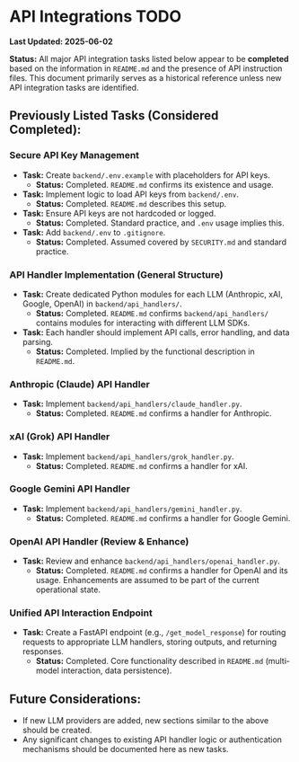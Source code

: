 # API Integrations TODO

**Last Updated: 2025-06-02**

**Status:** All major API integration tasks listed below appear to be **completed** based on the information in `README.md` and the presence of API instruction files. This document primarily serves as a historical reference unless new API integration tasks are identified.

## Previously Listed Tasks (Considered Completed):

### Secure API Key Management
-   **Task:** Create `backend/.env.example` with placeholders for API keys.
    -   **Status:** Completed. `README.md` confirms its existence and usage.
-   **Task:** Implement logic to load API keys from `backend/.env`.
    -   **Status:** Completed. `README.md` describes this setup.
-   **Task:** Ensure API keys are not hardcoded or logged.
    -   **Status:** Completed. Standard practice, and `.env` usage implies this.
-   **Task:** Add `backend/.env` to `.gitignore`.
    -   **Status:** Completed. Assumed covered by `SECURITY.md` and standard practice.

### API Handler Implementation (General Structure)
-   **Task:** Create dedicated Python modules for each LLM (Anthropic, xAI, Google, OpenAI) in `backend/api_handlers/`.
    -   **Status:** Completed. `README.md` confirms `backend/api_handlers/` contains modules for interacting with different LLM SDKs.
-   **Task:** Each handler should implement API calls, error handling, and data parsing.
    -   **Status:** Completed. Implied by the functional description in `README.md`.

### Anthropic (Claude) API Handler
-   **Task:** Implement `backend/api_handlers/claude_handler.py`.
    -   **Status:** Completed. `README.md` confirms a handler for Anthropic.

### xAI (Grok) API Handler
-   **Task:** Implement `backend/api_handlers/grok_handler.py`.
    -   **Status:** Completed. `README.md` confirms a handler for xAI.

### Google Gemini API Handler
-   **Task:** Implement `backend/api_handlers/gemini_handler.py`.
    -   **Status:** Completed. `README.md` confirms a handler for Google Gemini.

### OpenAI API Handler (Review & Enhance)
-   **Task:** Review and enhance `backend/api_handlers/openai_handler.py`.
    -   **Status:** Completed. `README.md` confirms a handler for OpenAI and its usage. Enhancements are assumed to be part of the current operational state.

### Unified API Interaction Endpoint
-   **Task:** Create a FastAPI endpoint (e.g., `/get_model_response`) for routing requests to appropriate LLM handlers, storing outputs, and returning responses.
    -   **Status:** Completed. Core functionality described in `README.md` (multi-model interaction, data persistence).

## Future Considerations:
- If new LLM providers are added, new sections similar to the above should be created.
- Any significant changes to existing API handler logic or authentication mechanisms should be documented here as new tasks.
